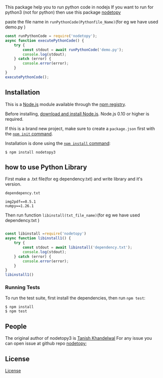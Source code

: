 
This package help you to run python code in nodejs
If you want to run for python3 (not for python) then use this package [nodetopy](https://www.npmjs.com/package/nodetopy3)
 
paste the file name in ```runPythonCode(Pythonfile_Name)```(for eg we have used demo.py )
```js
const runPythonCode = require('nodetopy');
async function executePythonCode() {
    try {
        const stdout = await runPythonCode('demo.py');
        console.log(stdout);
    } catch (error) {
        console.error(error);
    }
}
executePythonCode();
```


## Installation

This is a [Node.js](https://nodejs.org/en/) module available through the
[npm registry](https://www.npmjs.com/).

Before installing, [download and install Node.js](https://nodejs.org/en/download/).
Node.js 0.10 or higher is required.

If this is a brand new project, make sure to create a `package.json` first with
the [`npm init` command](https://docs.npmjs.com/creating-a-package-json-file).

Installation is done using the
[`npm install` command](https://docs.npmjs.com/getting-started/installing-npm-packages-locally):

```console
$ npm install nodetopy3
```


## how to use Python Library
First make a .txt file(for eg dependency.txt) and write library and it's version.
  
```dependepency.txt```
```console
img2pdf==0.5.1
numpy==1.26.1
```


Then run  function ```libinstall(txt_file_name)```(for eg we have used dependency.txt )

```js

const libinstall =require('nodetopy')
async function libinstall1() {
    try {
        const stdout = await libinstall('dependency.txt');
        console.log(stdout);
    } catch (error) {
        console.error(error);
    }
}
libinstall1()
```


### Running Tests

To run the test suite, first install the dependencies, then run `npm test`:

```console
$ npm install
$ npm test
```

## People

The original author of nodetopy3 is [Tanish Khandelwal](https://github.com/kt0601)
For any issue you can open issue at github repo [nodetopy](https://github.com/KT0601/nodetopy);



## License

  [License](https://github.com/KT0601/nodetopy/blob/main/LICE)


